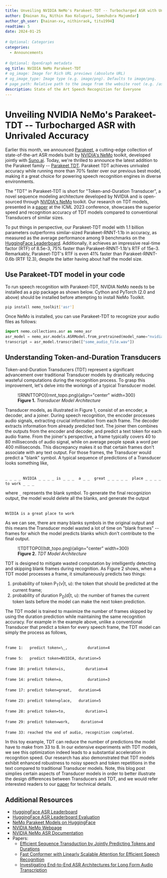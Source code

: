 ```yaml
---
title: Unveiling NVIDIA NeMo's Parakeet-TDT -- Turbocharged ASR with Unrivaled Accuracy
author: [Hainan Xu, Nithin Rao Koluguri, Somshubra Majumdar]
author_gh_user: [hainan-xv, nithinraok, titu1994]
readtime: 5
date: 2024-01-25

# Optional: Categories
categories:
  - Announcements

# Optional: OpenGraph metadata
og_title: NVIDIA NeMo Parakeet-TDT
# og_image: Image for Rich URL previews (absolute URL)
# og_image_type: Image type (e.g. image/png). Defaults to image/png.
# page_path: Relative path to the image from the website root (e.g. /assets/images/). If specified, the image at this path will be used for the link preview. It is unlikely you will need this parameter - you can probably use og_image instead.
description: State of the Art Speech Recognition for Everyone
---
```


# Unveiling NVIDIA NeMo's Parakeet-TDT -- Turbocharged ASR with Unrivaled Accuracy

Earlier this month, we announced [Parakeet](https://huggingface.co/collections/nvidia/parakeet-659711f49d1469e51546e021), a cutting-edge collection of state-of-the-art ASR models built by [NVIDIA's NeMo](https://nvidia.github.io/NeMo/) toolkit, developed jointly with [Suno.ai](http://suno.ai/). Today, we're thrilled to announce the latest addition to the Parakeet family -- [Parakeet TDT](https://huggingface.co/nvidia/parakeet-tdt-1.1b). Parakeet TDT achieves unrivaled accuracy while running more than 70% faster over our previous best model, making it a great choice for powering speech recognition engines in diverse environments.


The "TDT" in Parakeet-TDT is short for "Token-and-Duration Transducer", a novel sequence modeling architecture developed by NVIDIA and is open-sourced through [NVIDIA's NeMo](https://nvidia.github.io/NeMo/) toolkit. Our research on TDT models, presented in a [paper](https://arxiv.org/abs/2304.06795) at the ICML 2023 conference, showcases the superior speed and recognition accuracy of TDT models compared to conventional Transducers of similar sizes. 

To put things in perspective, our Parakeet-TDT model with 1.1 billion parameters outperforms similar-sized Parakeet-RNNT-1.1b in accuracy, as measured as the average performance among 9 benchmarks on the [HuggingFace Leaderboard](https://huggingface.co/spaces/hf-audio/open_asr_leaderboard). Additionally, it achieves an impressive real-time factor (RTF) of 8.5e-3, 75% faster than Parakeet-RNNT-1.1b's RTF of 15e-3. Remarkably, Parakeet-TDT's RTF is even 41% faster than Parakeet-RNNT-0.6b (RTF 12.3), despite the latter having about half the model size.

## Use Parakeet-TDT model in your code

To run speech recognition with Parakeet-TDT, NVIDIA NeMo needs to be installed as a pip package as shown below. Cython and PyTorch (2.0 and above) should be installed before attempting to install NeMo Toolkit.

```bash 
pip install nemo_toolkit['asr']
```

Once NeMo is installed, you can use Parakeet-TDT to recognize your audio files as follows:
```python
import nemo.collections.asr as nemo_asr
asr_model = nemo_asr.models.ASRModel.from_pretrained(model_name="nvidia/parakeet-tdt-1.1b")
transcript = asr_model.transcribe(["some_audio_file.wav"])
```


## Understanding Token-and-Duration Transducers

Token-and-Duration Transducers (TDT) represent a significant advancement over traditional Transducer models by drastically reducing wasteful computations during the recognition process. To grasp this improvement, let's delve into the workings of a typical Transducer model.

<figure markdown>
  ![RNNTTOPO](rnnt_topo.png){align="center" width=300}
  <figcaption><b>Figure 1.</b> <i>Transducer Model Architecture</i></figcaption>
</figure>

Transducer models, as illustrated in Figure 1, consist of an encoder, a decoder, and a joiner. During speech recognition, the encoder processes audio signals, extracting crucial information from each frame. The decoder extracts information from already predicted text. The joiner then combines the outputs from the encoder and decoder, and predict a text token for each audio frame. From the joiner's perspective, a frame typically covers 40 to 80 milliseconds of audio signal, while on average people speak a word per 400 milliseconds. This discrepancy makes it so that certain frames don't associate with any text output. For those frames, the Transducer would predict a "blank" symbol. A typical sequence of predictions of a Transducer looks something like,

<code>
_ _ _ _ NVIDIA _ _ _ _ is _ _ _  a _ _  great _ _ _ _ _  place _ _ _ _ to work _ _ _
</code>

where <code>\_</code> represents the blank symbol. To generate the final recognizion output, the model would delete all the blanks, and generate the output

<code>
NVIDIA is a great place to work
</code>

As we can see, there are many blanks symbols in the original output and this means the Transducer model wasted a lot of time on "blank frames" -- frames for which the model predicts blanks which don't contribute to the final output.

<figure markdown>
  ![TDTTOPO](tdt_topo.png){align="center" width=300}
  <figcaption><b>Figure 2.</b> <i>TDT Model Architecture</i></figcaption>
</figure>


TDT is designed to mitigate wasted computation by intelligently detecting and skipping blank frames during recognition. As Figure 2 shows, when a TDT model processes a frame, it simultaneously predicts two things: 

<ol type="1">
<li>probability of token P<sub>T</sub>(v|t, u): the token that should be
predicted at the current frame;</li>
<li>probability of duration P<sub>D</sub>(d|t, u): the number of frames the
current token lasts before the model can make the next token prediction. 
</ol>

The TDT model is trained to maximize the number of frames skipped by using the
duration prediction while maintaining the same recognition accuracy.
For example in the example above, unlike a conventional Transducer that predict
a token for every speech frame, the TDT model can simply the process as follows,

<code>
frame 1:&nbsp;  predict token=\_, &nbsp;&nbsp;&nbsp;&nbsp;    duration=4 <br>
frame 5:&nbsp;  predict token=NVIDIA, duration=5 <br>
frame 10: predict token=is,&nbsp;&nbsp;&nbsp;&nbsp;     duration=4 <br>
frame 14: predict token=a,&nbsp;&nbsp;&nbsp;&nbsp;&nbsp;      duration=3 <br>
frame 17: predict token=great,&nbsp;  duration=6 <br>
frame 23: predict token=place,&nbsp;  duration=5 <br>
frame 28: predict token=to,&nbsp;&nbsp;&nbsp;&nbsp;     duration=1 <br>
frame 29: predict token=work,&nbsp;&nbsp;   duration=4 <br>
frame 33: reached the end of audio, recognition completed.
</code>

In this toy example, TDT can reduce the number of predictions the model have to make
from 33 to 8. In our extensive experiments with TDT models, we see this
optimization indeed leads to a substantial acceleration in recognition speed.
Our research has also demonstrated that TDT models exhibit enhanced robustness
to noisy speech and token repetitions in the text compared to traditional
Transducer models. Note, this blog post simplies certain aspects of Transducer models
in order to better illustrate the design differences between
Transducers and TDT, and we would refer interested readers to our
[paper](https://arxiv.org/abs/2309.09950) for technical details. 


## Additional Resources

* [HuggingFace ASR Leaderboard](https://huggingface.co/spaces/hf-audio/open_asr_leaderboard)
* [HuggingFace ASR Leaderboard Evaluation](https://github.com/huggingface/open_asr_leaderboard)
* [NeMo Parakeet Models on HuggingFace](https://huggingface.co/models?library=nemo&sort=trending&search=parakee)
* [NVIDIA NeMo Webpage](https://github.com/NVIDIA/NeMo)
* [NVIDIA NeMo ASR Documentation](https://docs.nvidia.com/deeplearning/nemo/user-guide/index.html)
* Papers:
    * [Efficient Sequence Transduction by Jointly Predicting Tokens and Durations](https://arxiv.org/abs/2304.06795)
    * [Fast Conformer with Linearly Scalable Attention for Efficient Speech Recognition](https://arxiv.org/abs/2305.05084)
    * [Investigating End-to-End ASR Architectures for Long Form Audio Transcription](https://arxiv.org/abs/2309.09950)
